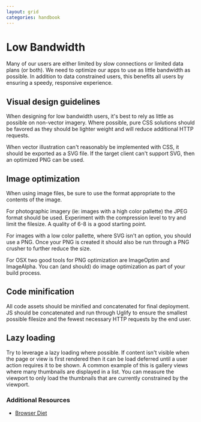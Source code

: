 ```yaml
---
layout: grid
categories: handbook
---
```


# Low Bandwidth

Many of our users are either limited by slow connections or limited data plans (or both). We need to optimize our apps to use as little bandwidth as possible. In addition to data constrained users, this benefits all users by ensuring a speedy, responsive experience.

## Visual design guidelines

When designing for low bandwidth users, it's best to rely as little as possible on non-vector imagery. Where possible, pure CSS solutions should be favored as they should be lighter weight and will reduce additional HTTP requests.

When vector illustration can't reasonably be implemented with CSS, it should be exported as a SVG file. If the target client can't support SVG, then an optimized PNG can be used.

## Image optimization

When using image files, be sure to use the format appropriate to the contents of the image.

For photographic imagery (ie: images with a high color pallette) the JPEG format should be used. Experiment with the compression level to try and limit the filesize. A quality of 6-8 is a good starting point.

For images with a low color pallette, where SVG isn't an option, you should use a PNG. Once your PNG is created it should also be run through a PNG crusher to further reduce the size.

For OSX two good tools for PNG optimization are ImageOptim and ImageAlpha. You can (and should) do image optimization as part of your build process.

## Code minification

All code assets should be minified and concatenated for final deployment. JS should be concatenated and run through Uglify to ensure the smallest possible filesize and the fewest necessary HTTP requests by the end user.

## Lazy loading

Try to leverage a lazy loading where possible. If content isn't visible when the page or view is first rendered then it can be load deferred until a user action requires it to be shown. A common example of this is gallery views where many thumbnails are displayed in a list. You can measure the viewport to only load the thumbnails that are currently constrained by the viewport.

### Additional Resources

- [Browser Diet](http://browserdiet.com/en/)
